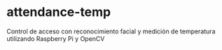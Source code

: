 # attendance-temp
 Control de acceso con reconocimiento facial y medición de temperatura utilizando Raspberry Pi y OpenCV
